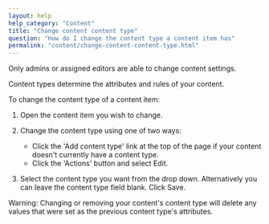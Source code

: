 ```yaml
---
layout: help
help_category: "Content"
title: "Change content content type"
question: "How do I change the content type a content item has"
permalink: "content/change-content-content-type.html"
---
```


Only admins or assigned editors are able to change content settings.

Content types determine the attributes and rules of your content.

To change the content type of a content item:

1.  Open the content item you wish to change.
2.  Change the content type using one of two ways:
    * Click the \'Add content type\' link at the top of the page if your
      content doesn\'t currently have a content type.
    * Click the \'Actions\' button and select Edit.

3.  Select the content type you want from the drop down. Alternatively
    you can leave the content type field blank. Click Save.

Warning: Changing or removing your content\'s content type will delete
any values that were set as the previous content type\'s attributes.

